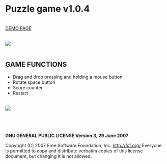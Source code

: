 # Puzzle game v1.0.4

<br />
<a href="http://zsoltkiraly.com/developments/puzzle-game/" target="_blank">DEMO PAGE</a><br /><br />

<img src="http://zsoltkiraly.com/developments/_images/puzzle-001.jpg"><br /><br />

## GAME FUNCTIONS

- Drag and drop pressing and holding a mouse button
- Rotate space button
- Score counter
- Restart

<br />

<img src="http://zsoltkiraly.com/developments/_images/puzzle-002.jpg">

#
<br />

<b>GNU GENERAL PUBLIC LICENSE Version 3, 29 June 2007</b>

Copyright (C) 2007 Free Software Foundation, Inc. <http://fsf.org/>
Everyone is permitted to copy and distribute verbatim copies of this license document, but changing it is not allowed.
